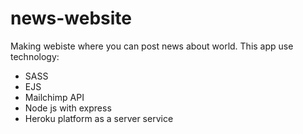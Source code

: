 # news-website
 Making webiste where you can post news about world.
 This app use technology:
<uL>
 <li>SASS</li>
 <li>EJS</li>
 <li>Mailchimp API</li>
 <li>Node js with express</li>
 <li>Heroku platform as a server service</li>
</ul>
